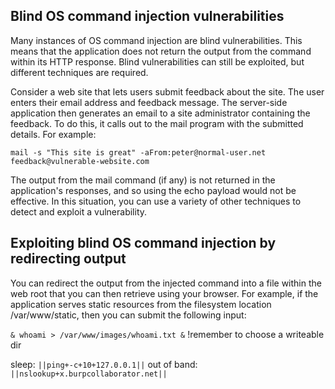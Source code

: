 ## Blind OS command injection vulnerabilities
Many instances of OS command injection are blind vulnerabilities. This means that the application does not return the output from the command within its HTTP response. Blind vulnerabilities can still be exploited, but different techniques are required.  

Consider a web site that lets users submit feedback about the site. The user enters their email address and feedback message. The server-side application then generates an email to a site administrator containing the feedback. To do this, it calls out to the mail program with the submitted details. For example:  

`mail -s "This site is great" -aFrom:peter@normal-user.net feedback@vulnerable-website.com`  

The output from the mail command (if any) is not returned in the application's responses, and so using the echo payload would not be effective. In this situation, you can use a variety of other techniques to detect and exploit a vulnerability.  

## Exploiting blind OS command injection by redirecting output
You can redirect the output from the injected command into a file within the web root that you can then retrieve using your browser. For example, if the application serves static resources from the filesystem location /var/www/static, then you can submit the following input:  

`& whoami > /var/www/images/whoami.txt &` !remember to choose a writeable dir  

sleep:
`||ping+-c+10+127.0.0.1||`
out of band:
`||nslookup+x.burpcollaborator.net||`
